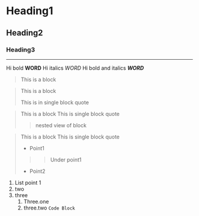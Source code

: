 # Heading1 
## Heading2
### Heading3
-------------------------------------------------------------
Hi bold **WORD**
Hi italics _WORD_
Hi bold and italics __*WORD*__
> This is a block

> This is a block
>
> This is in single block quote

> This is a block
> This is single block quote
> > nested view of block 

> This is a block
> This is single block quote
>  - Point1
> > > Under point1 
>  - Point2
1. List point 1
2. two
3. three
   1. Three.one
   2. three.two
`Code Block`
